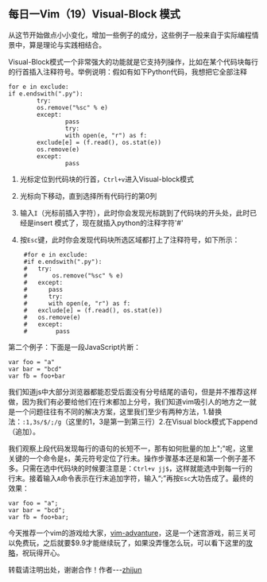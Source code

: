 每日一Vim（19）Visual-Block 模式
-------------------------
从这节开始做点小小变化，增加一些例子的成分，这些例子一般来自于实际编程情景中，算是理论与实践相结合。  

Visual-Block模式一个非常强大的功能就是它支持列操作，比如在某个代码块每行的行首插入注释符号。举例说明：假如有如下Python代码，我想把它全部注释  

    for e in exclude:
    if e.endswith(".py"):
            try:
            os.remove("%sc" % e)
            except:
                    pass
                    try:
                    with open(e, "r") as f:
            exclude[e] = (f.read(), os.stat(e))
            os.remove(e)
            except:
                    pass

1. 光标定位到代码块的行首，`Ctrl+v`进入Visual-block模式
2. 光标向下移动，直到选择所有代码行的第0列
3. 输入`I`（光标前插入字符），此时你会发现光标跳到了代码块的开头处，此时已经是insert 模式了，现在就插入python的注释字符'#'
4. 按`Esc`键，此时你会发现代码块所选区域都打上了注释符号，如下所示：  

        #for e in exclude:
        #if e.endswith(".py"):
        #   try:
        #       os.remove("%sc" % e)
        #   except:
        #      pass
        #      try:
        #      with open(e, "r") as f:
        #   exclude[e] = (f.read(), os.stat(e))
        #   os.remove(e)
        #   except:
        #        pass


第二个例子：下面是一段JavaScript片断：

    var foo = "a"
    var bar = "bcd"
    var fb = foo+bar

我们知道js中大部分浏览器都能忍受后面没有分号结尾的语句，但是并不推荐这样做，因为我们有必要给他们在行末都加上分号，我们知道vim吸引人的地方之一就是一个问题往往有不同的解决方案，这里我们至少有两种方法，1.替换法：`:1,3s/$/;/g`（这里的1，3是第一到第三行）2.在Visual block模式下append（追加）。  

我们观察上段代码发现每行的语句的长短不一，那有如何批量的加上";"呢，这里关键的一个命令是`$`，美元符号定位了行未。操作步骤基本还是和第一个例子差不多。只需在选中代码块的时候要注意是：`Ctrl+v jj$`，这样就能选中到每一行的行末。接着输入`A`命令表示在行末追加字符，输入“;”再按`Esc`大功告成了。最终的效果：  

    var foo = "a";
    var bar = "bcd";
    var fb = foo+bar;

今天推荐一个vim的游戏给大家，[vim-advanture](http://vim-adventures.com/)，这是一个迷宫游戏，前三关可以免费玩，之后就要$9.9才能继续玩了，如果没弄懂怎么玩，可以看下这里的[攻略](http://coolshell.cn/articles/7166.html)，祝玩得开心。

转载请注明出处，谢谢合作！作者---[zhijun](http://weibo.com/527355345)
